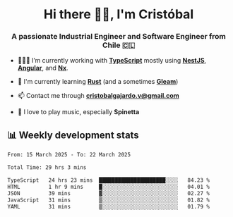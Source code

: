 <h1 align="center">Hi there ✌🏻, I'm Cristóbal</h1>
<h3 align="center">A passionate Industrial Engineer and Software Engineer from Chile 🇨🇱</h3>

- 🧑🏻‍💻 I’m currently working with **[TypeScript](https://www.typescriptlang.org)** mostly using **[NestJS](https://nestjs.com)**, **[Angular](https://angular.io)**, and **[Nx](https://nx.dev)**.

- 🌱 I'm currently learning **[Rust](https://www.rust-lang.org)** (and a sometimes **[Gleam](https://gleam.run/)**)

- 📫 Contact me through **cristobalgajardo.v@gmail.com**

- 🎸 I love to play music, especially **Spinetta**

## 📊 Weekly development stats

<!--START_SECTION:waka-->

```txt
From: 15 March 2025 - To: 22 March 2025

Total Time: 29 hrs 3 mins

TypeScript   24 hrs 23 mins  █████████████████████░░░░   84.23 %
HTML         1 hr 9 mins     █░░░░░░░░░░░░░░░░░░░░░░░░   04.01 %
JSON         39 mins         ▓░░░░░░░░░░░░░░░░░░░░░░░░   02.27 %
JavaScript   31 mins         ▒░░░░░░░░░░░░░░░░░░░░░░░░   01.82 %
YAML         31 mins         ▒░░░░░░░░░░░░░░░░░░░░░░░░   01.79 %
```

<!--END_SECTION:waka-->
